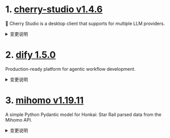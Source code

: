 
# 1. [cherry-studio v1.4.6](https://github.com/CherryHQ/cherry-studio/releases/tag/v1.4.6)  
🍒 Cherry Studio is a desktop client that supports for multiple LLM providers.
<details>
<summary>变更说明</summary>


</details>

# 2. [dify 1.5.0](https://github.com/langgenius/dify/releases/tag/1.5.0)  
Production-ready platform for agentic workflow development.
<details>
<summary>变更说明</summary>


</details>

# 3. [mihomo v1.19.11](https://github.com/MetaCubeX/mihomo/releases/tag/v1.19.11)  
A simple Python Pydantic model for Honkai: Star Rail parsed data from the Mihomo API.
<details>
<summary>变更说明</summary>


</details>

